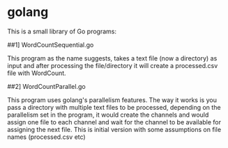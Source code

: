 # golang
This is a small library of Go programs:

##1] WordCountSequential.go

   This program as the name suggests, takes a text file (now a directory) as input and after processing the file/directory it will create a processed.csv file with WordCount.

##2] WordCountParallel.go

   This program uses golang's parallelism features. The way it works is you pass a directory with multiple text files to be processed, depending on the parallelism set in the program, it would create the channels and would assign one file to each channel and wait for the channel to be available for assigning the next file.
   This is initial version with some assumptions on file names (processed.csv etc)
